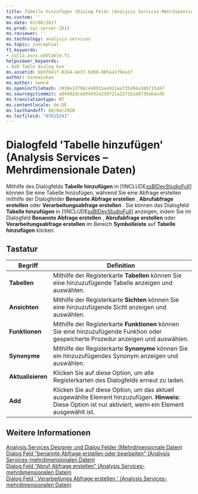```yaml
---
title: Tabelle hinzufügen (Dialog Feld) (Analysis Services-Mehrdimensionale Daten) | Microsoft-Dokumentation
ms.custom: ''
ms.date: 03/06/2017
ms.prod: sql-server-2014
ms.reviewer: ''
ms.technology: analysis-services
ms.topic: conceptual
f1_keywords:
- sql12.asvs.addtable.f1
helpviewer_keywords:
- Add Table dialog box
ms.assetid: b93f841f-0164-4e37-bd08-085aa179ea1f
author: minewiskan
ms.author: owend
ms.openlocfilehash: c038e13706c44891bae021aaf35d04a10b715a97
ms.sourcegitcommit: ad4d92dce894592a259721a1571b1d8736abacdb
ms.translationtype: MT
ms.contentlocale: de-DE
ms.lasthandoff: 08/04/2020
ms.locfileid: "87615241"
---
```

# <a name="add-table-dialog-box-analysis-services---multidimensional-data"></a>Dialogfeld 'Tabelle hinzufügen' (Analysis Services – Mehrdimensionale Daten)
  Mithilfe des Dialogfelds **Tabelle hinzufügen** in [!INCLUDE[ssBIDevStudioFull](../includes/ssbidevstudiofull-md.md)] können Sie eine Tabelle hinzufügen, während Sie eine Abfrage erstellen mithilfe der Dialogfelder **Benannte Abfrage erstellen** , **Abrufabfrage erstellen** oder **Verarbeitungsabfrage erstellen** . Sie können das Dialogfeld **Tabelle hinzufügen** in [!INCLUDE[ssBIDevStudioFull](../includes/ssbidevstudiofull-md.md)] anzeigen, indem Sie im Dialogfeld **Benannte Abfrage erstellen** , **Abrufabfrage erstellen** oder **Verarbeitungsabfrage erstellen** im Bereich **Symbolleiste** auf **Tabelle hinzufügen** klicken.  
  
## <a name="options"></a>Tastatur  
  
|Begriff|Definition|  
|----------|----------------|  
|**Tabellen**|Mithilfe der Registerkarte **Tabellen** können Sie eine hinzuzufügende Tabelle anzeigen und auswählen.|  
|**Ansichten**|Mithilfe der Registerkarte **Sichten** können Sie eine hinzuzufügende Sicht anzeigen und auswählen.|  
|**Funktionen**|Mithilfe der Registerkarte **Funktionen** können Sie eine hinzuzufügende Funktion oder gespeicherte Prozedur anzeigen und auswählen.|  
|**Synonyme**|Mithilfe der Registerkarte **Synonyme** können Sie ein hinzuzufügendes Synonym anzeigen und auswählen.|  
|**Aktualisieren**|Klicken Sie auf diese Option, um alle Registerkarten des Dialogfelds erneut zu laden.|  
|**Add**|Klicken Sie auf diese Option, um das aktuell ausgewählte Element hinzuzufügen. **Hinweis:**  Diese Option ist nur aktiviert, wenn ein Element ausgewählt ist.|  
  
## <a name="see-also"></a>Weitere Informationen  
 [Analysis Services Designer und Dialog Felder &#40;Mehrdimensionale Daten&#41;](analysis-services-designers-and-dialog-boxes-multidimensional-data.md)   
 [Dialog Feld "benannte Abfrage erstellen oder bearbeiten" &#40;Analysis Services-mehrdimensionalen Daten&#41;](create-or-edit-named-query-dialog-box-analysis-services-multidimensional-data.md)   
 [Dialog Feld "Abruf Abfrage erstellen" &#40;Analysis Services-mehrdimensionalen Daten&#41;](create-polling-query-dialog-box-analysis-services-multidimensional-data.md)   
 [Dialog Feld ' Verarbeitungs Abfrage erstellen ' &#40;Analysis Services-mehrdimensionalen Daten&#41;](create-processing-query-dialog-box-analysis-services-multidimensional-data.md)  
  
  
